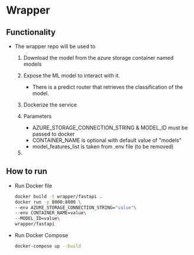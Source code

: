 # Wrapper

## Functionality

- The wrapper repo will be used to

  1. Download the model from the azure storage container named models
  2. Expose the ML model to interact with it.
     - There is a predict router that retrieves the classification of the model.
  3. Dockerize the service
  4. Parameters

     - AZURE_STORAGE_CONNECTION_STRING & MODEL_ID must be passed to docker
     - CONTAINER_NAME is optional with default value of "models"
     - model_features_list is taken from .env file (to be removed)

  5.

## How to run

- Run Docker file

  ```bash
  docker build -t wrapper/fastapi .
  docker run -p 8000:8000 \
  --env AZURE_STORAGE_CONNECTION_STRING="value"\
  --env CONTAINER_NAME=value\
  --MODEL_ID=value\
  wrapper/fastapi
  ```

- Run Docker Compose

  ```bash
  docker-compose up --build
  ```
